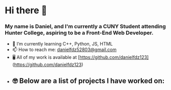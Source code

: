 <h1> Hi there 👋 </h1>
<h3> My name is Daniel, and I'm currently a CUNY Student attending Hunter College, aspiring to be a Front-End Web Developer. </h3>

- 🌱 I’m currently learning C++, Python, JS, HTML
- 📫 How to reach me: danielfdz52803@gmail.com
- 🖥️ All of my work is available at [https://github.com/danielfdz123] (https://github.com/danielfdz123)
- 🤓 Below are a list of projects I have worked on:
    - 
<!--
**danielfdz123/danielfdz123** is a ✨ _special_ ✨ repository because its `README.md` (this file) appears on your GitHub profile.

Here are some ideas to get you started:

- 🔭 I’m currently working on ...
- 🌱 I’m currently learning ...
- 👯 I’m looking to collaborate on ...
- 🤔 I’m looking for help with ...
- 💬 Ask me about ...

- 😄 Pronouns: ...
- ⚡ Fun fact: ...
-->
